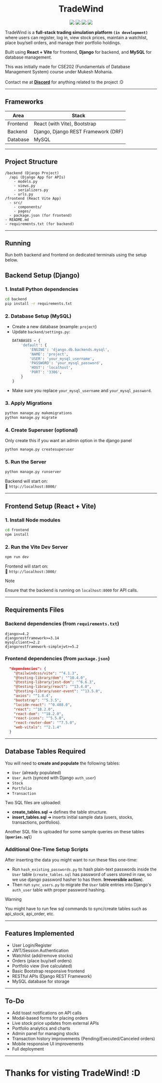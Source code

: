 <h1 align="center">TradeWind</h1>

<p align="center">
  <img src="https://img.shields.io/badge/license-MIT-green" />
  <img src="https://img.shields.io/badge/Built%20with-React%20%2B%20Django%20%2B%20MySQL-blue" />
  <img src="https://img.shields.io/badge/Status-In%20Progress-orange" />
  <img src="https://img.shields.io/badge/PRs-welcome-brightgreen" />
</p>

TradeWind is a **full-stack trading simulation platform `(in development)`** where users can register, log in, view stock prices, maintain a watchlist, place buy/sell orders, and manage their portfolio holdings.

Built using **React + Vite** for frontend, **Django** for backend, and **MySQL** for database management.

This was initially made for CSE202 (Fundamentals of Database Management System) course under Mukesh Mohania. 
<br><br>
Contact me at **[Discord](https://discord.com/users/713056818972066140)** for anything related to the project :D

---

## Frameworks

| Area     | Stack                               |
| -------- | ----------------------------------- |
| Frontend | React (with Vite), Bootstrap        |
| Backend  | Django, Django REST Framework (DRF) |
| Database | MySQL                               |

---

## Project Structure

```
/backend (Django Project)
  /api (Django App for APIs)
    - models.py
    - views.py
    - serializers.py
    - urls.py
/frontend (React Vite App)
  - src/
    - components/
    - pages/
  - package.json (for frontend)  
- README.md
- requirements.txt (for backend)
```

---

## Running

Run both backend and frontend on dedicated terminals using the setup below.

## Backend Setup (Django)


### 1. Install Python dependencies

```bash
cd backend
pip install -r requirements.txt
```

### 2. Database Setup (MySQL)

- Create a new database (example: `project`)
- Update `backend/settings.py`:
  ```python
  DATABASES = {
      'default': {
          'ENGINE': 'django.db.backends.mysql',
          'NAME': 'project',
          'USER': 'your_mysql_username',
          'PASSWORD': 'your_mysql_password',
          'HOST': 'localhost',
          'PORT': '3306',
      }
  }
  ```
- Make sure you replace `your_mysql_username` and `your_mysql_password`.

### 3. Apply Migrations

```bash
python manage.py makemigrations
python manage.py migrate
```

### 4. Create Superuser (optional)

Only create this if you want an admin option in the django panel

```bash
python manage.py createsuperuser
```

### 5. Run the Server

```bash
python manage.py runserver
```

Backend will start on:  
📍 `http://localhost:8000/`

---

## Frontend Setup (React + Vite)

### 1. Install Node modules

```bash
cd frontend
npm install
```

### 2. Run the Vite Dev Server

```bash
npm run dev
```

Frontend will start on:  
📍 `http://localhost:3000/`

> [!NOTE]
> Ensure that the backend is running on `localhost:8000` for API calls.

---

## Requirements Files

### Backend dependencies (from `requirements.txt`)

```plaintext
django>=4.2
djangorestframework>=3.14
mysqlclient>=2.2
djangorestframework-simplejwt>=5.2
```

### Frontend dependencies (from `package.json`)

```json
  "dependencies": {
    "@tailwindcss/vite": "^4.1.3",
    "@testing-library/dom": "^10.4.0",
    "@testing-library/jest-dom": "^6.6.3",
    "@testing-library/react": "^13.4.0",
    "@testing-library/user-event": "^13.5.0",
    "axios": "^1.8.4",
    "bootstrap": "^5.3.5",
    "lucide-react": "^0.488.0",
    "react": "^18.2.0",
    "react-dom": "^18.2.0",
    "react-icons": "^5.5.0",
    "react-router-dom": "^7.5.0",
    "web-vitals": "^2.1.4"
  }
```

---

## Database Tables Required

You will need to **create and populate** the following tables:

- `User` (already populated)
- `User_Auth` (synced with Django `auth_user`)
- `Stock`
- `Portfolio`
- `Transaction`

Two SQL files are uploaded:

- **create_tables.sql** ➔ defines the table structure.
- **insert_tables.sql** ➔ inserts initial sample data (users, stocks, transactions, portfolios).

Another SQL file is uploaded for some sample queries on these tables (**`queries.sql`**)

### Additional One-Time Setup Scripts

After inserting the data you might want to run these files one-time:

- Run `hash_existing_passwords.py` to hash plain-text passwords inside the `User` table (`create_tables.sql` has password of users stored in raw, so we use django password hasher to has them. **Irreversible action**).
- Then run `sync_users.py` to migrate the `User` table entries into Django's `auth_user` table with proper password hashing.

> [!WARNING]
> You might have to run few sql commands to sync/create tables such as api_stock, api_order, etc. 

---

## Features Implemented

- User Login/Register
- JWT/Session Authentication
- Watchlist (add/remove stocks)
- Orders (place buy/sell orders)
- Portfolio view (live calculated)
- Basic Bootstrap responsive frontend
- RESTful APIs (Django REST Framework)
- MySQL database for storage

---

## To-Do

- Add toast notifications on API calls
- Modal-based forms for placing orders
- Live stock price updates from external APIs
- Portfolio analytics and charts
- Admin panel for managing stocks
- Transaction history improvements (Pending/Executed/Canceled orders)
- Mobile responsive UI improvements
- Full deployment

---

# Thanks for visting TradeWind! :D
